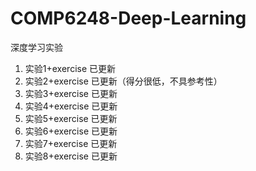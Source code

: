 # COMP6248-Deep-Learning
深度学习实验

1. 实验1+exercise 已更新
2. 实验2+exercise 已更新（得分很低，不具参考性）
3. 实验3+exercise 已更新
4. 实验4+exercise 已更新
5. 实验5+exercise 已更新
6. 实验6+exercise 已更新
7. 实验7+exercise 已更新
8. 实验8+exercise 已更新
